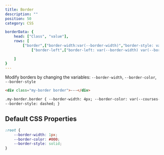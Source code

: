 ```yaml
---
title: Border
description: ""
position: 50
category: CSS

borderData: {
	head: ["Class", "value"],
	rows: [
		["border",["border-width:var(--border-width)","border-style: var(--border-style)","border-color: var(--border-color)"]],
			["border-left",["border-left: var(--border-width) var(--border-style) var(--border-color)"]],["border-right",["border-right: var(--border-width) var(--border-style) var(--border-color)"]],["border-top",["border-top: var(--border-width)var(--border-style) var(--border-color)"]],["border-bottom",["border-bottom: var(--border-width) var(--border-style) var(--border-color)"]],["border-x",["border-left: var(--border-width) var(--border-style) var(--border-color)","border-right: var(--border-width) var(--border-style) var(--border-color)"]],["border-y",["border-top: var(--border-width) var(--border-style) var(--border-color)","border-bottom: var(--border-width) var(--border-style) var(--border-color)"]]

	]
}
---
```


<c-table pn="borderData"></c-table>

Modify borders by changing the variables: `--border-width`, `--border-color`, `--border-style`

```html
<div class="my-border border">---</div>

.my-border.border { --border-width: 4px; --border-color: var(--courses-green);
--border-style: dashed; }
```

## Default CSS Properties

```css
:root {
	--border-width: 1px;
	--border-color: #000;
	--border-style: solid;
}
```
